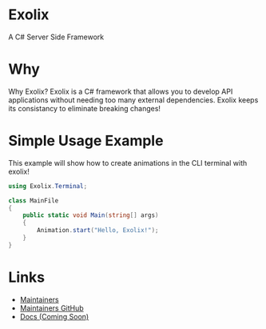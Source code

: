 # Exolix
A C# Server Side Framework

# Why
Why Exolix? Exolix is a C# framework that allows you to develop API applications without needing too many external dependencies. Exolix keeps its consistancy to eliminate breaking changes! 

# Simple Usage Example
This example will show how to create animations in the CLI terminal with exolix!

```cs
using Exolix.Terminal;

class MainFile 
{
	public static void Main(string[] args)
	{
		Animation.start("Hello, Exolix!");
	}
}
```

# Links
 - [Maintainers](https://axeri.net/staff/developers)
 - [Maintainers GitHub](https://github.com/axeridev)
 - [Docs (Coming Soon)](https://github.com/AxeriDev/Exolix/wiki)